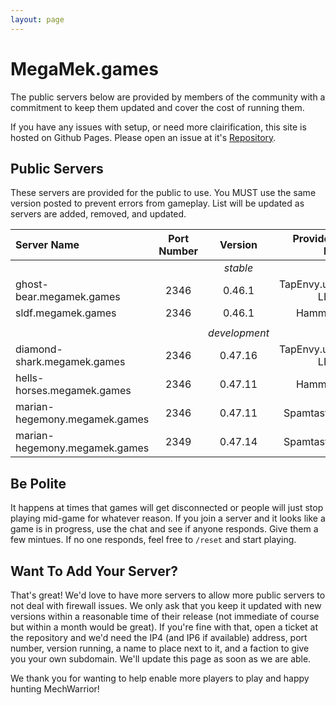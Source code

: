 ```yaml
---
layout: page
---
```

# MegaMek.games

The public servers below are provided by members of the community with a
commitment to keep them updated and cover the cost of running them.

If you have any issues with setup, or need more clairification, this site is
hosted on Github Pages. Please open an issue at it's [Repository](https://github.com/rjhancock/megamek-games).

## Public Servers

These servers are provided for the public to use. You MUST use the same version
posted to prevent errors from gameplay. List will be updated as servers are
added, removed, and updated.

|Server Name|Port Number|Version|Provided By|
|:------|:-----:|:--------:|-------:|
|||*stable*|
|ghost-bear.megamek.games|2346|0.46.1|TapEnvy.us, LLC|
|sldf.megamek.games|2346|0.46.1|Hammer|
|||||
|||*development*|
|diamond-shark.megamek.games|2346|0.47.16|TapEnvy.us, LLC|
|hells-horses.megamek.games|2346|0.47.11|Hammer|
|marian-hegemony.megamek.games|2346|0.47.11|Spamtastic|
|marian-hegemony.megamek.games|2349|0.47.14|Spamtastic|

## Be Polite

It happens at times that games will get disconnected or people will just stop playing mid-game for whatever reason. If you join a server and it looks like a game is in progress, use the chat and see if anyone responds. Give them a few mintues. If no one responds, feel free to `/reset` and start playing.

## Want To Add Your Server?

That's great! We'd love to have more servers to allow more public servers to not deal with firewall issues. We only ask that you keep it updated with new versions within a reasonable time of their release (not immediate of course but within a month would be great). If you're fine with that, open a ticket at the repository and we'd need the IP4 (and IP6 if available) address, port number, version running, a name to place next to it, and a faction to give you your own subdomain. We'll update this page as soon as we are able.

We thank you for wanting to help enable more players to play and happy hunting MechWarrior!
